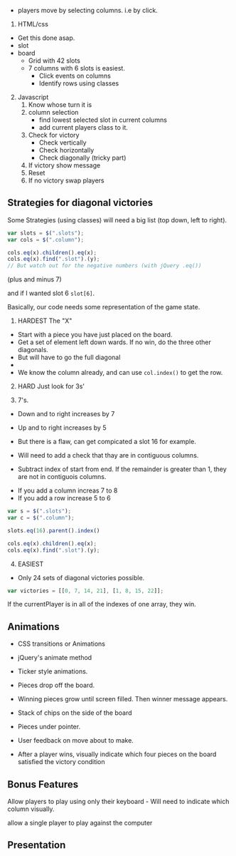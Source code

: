 -   players move by selecting columns.
    i.e by click.

1. HTML/css

-   Get this done asap.
-   slot
-   board
    -   Grid with 42 slots
    -   7 columns with 6 slots is easiest.
        -   Click events on columns
        -   Identify rows using classes

2. Javascript
    1. Know whose turn it is
    2. column selection
        - find lowest selected slot in current columns
        - add current players class to it.
    3. Check for victory
        - Check vertically
        - Check horizontally
        - Check diagonally (tricky part)
    4. If victory show message
    5. Reset
    6. If no victory swap players

## Strategies for diagonal victories

Some Strategies (using classes) will need a big list (top down, left to right).

```js
var slots = $(".slots");
var cols = $(".column");

cols.eq(x).children().eq(x);
cols.eq(x).find(".slot").(y);
// But watch out for the negative numbers (with jQuery .eq())
```

(plus and minus 7)

and if I wanted slot 6 `slot[6]`.

Basically, our code needs some representation of the game state.

1.  HARDEST The "X"

-   Start with a piece you have just placed on the board.
-   Get a set of element left down wards. If no win, do the three other diagonals.
-   But will have to go the full diagonal
-
-   We know the column already, and can use `col.index()` to get the row.

2. HARD Just look for 3s'

3. 7's.

-   Down and to right increases by 7
-   Up and to right increases by 5

-   But there is a flaw, can get compicated a slot 16 for example.

-   Will need to add a check that thay are in contiguous columns.
-   Subtract index of start from end. If the remainder is greater than 1, they are not in contiguois columns.

*   If you add a column increas 7 to 8
*   If you add a row increase 5 to 6

```js
var s = $(".slots");
var c = $(".column");

slots.eq(16).parent().index()

cols.eq(x).children().eq(x);
cols.eq(x).find(".slot").(y);

```

4. EASIEST

-   Only 24 sets of diagonal victories possible.

```js
var victories = [[0, 7, 14, 21], [1, 8, 15, 22]];
```

If the currentPlayer is in all of the indexes of one array, they win.

## Animations

-   CSS transitions or Animations
-   jQuery's animate method
-   Ticker style animations.

-   Pieces drop off the board.
-   Winning pieces grow until screen filled. Then winner message appears.
-   Stack of chips on the side of the board
-   Pieces under pointer.
-   User feedback on move about to make.

*   After a player wins, visually indicate which four pieces on the board satisfied the victory condition

## Bonus Features

Allow players to play using only their keyboard - Will need to indicate which column visually.

allow a single player to play against the computer

## Presentation
